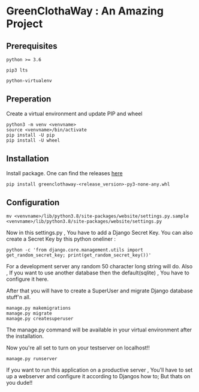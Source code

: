 # GreenClothaWay : An Amazing Project

## Prerequisites
`python >= 3.6`

`pip3 lts`

`python-virtualenv`

## Preperation
Create a virtual environment and update PIP and wheel
```
python3 -m venv <venvname>
source <venvname>/bin/activate
pip install -U pip
pip install -U wheel
```

## Installation
Install package. One can find the releases [here](https://github.com/GreenClothaWay/Blog/tree/master/release) 
```
pip install greenclothaway-<release_version>-py3-none-any.whl
```

## Configuration
```
mv <venvname>/lib/python3.8/site-packages/website/settings.py.sample <venvname>/lib/python3.8/site-packages/website/settings.py
```

Now in this settings.py , You have to add a Django Secret Key.
You can also create a Secret Key by this python oneliner : 

```python -c 'from django.core.management.utils import get_random_secret_key; print(get_random_secret_key())'```

For a development server any random 50 character long string will do.
Also , If you want to use another database then the default(sqlite) , You have to configure it here.

After that you will have to create a SuperUser and migrate Django database stuff'n all.

```
manage.py makemigrations
manage.py migrate
manage.py createsuperuser
```
The manage.py command will be available in your virtual environment after the installation.

Now you're all set to turn on your testserver on localhost!!

```
manage.py runserver
```


If you want to run this application on a productive server ,  You'll have to set up a webserver and configure it according to Djangos how to;
But thats on you dude!!
